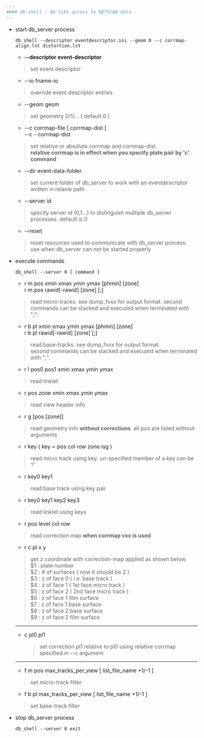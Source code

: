 ```yaml
---
#### db-shell - db-like access to NETSCAN data -
---
```


+ start db_server process
  
  ```db_shell --descriptor eventdescriptor.ini --geom 0 --c corrmap-align.lst distortion.lst```

  - **--descriptor event-descriptor**
  > set event descriptor  

  - --io fname-io
  > override event descriptor entries  

  - --geom geom
  > set geometry 0/1/... ( default 0 )  

  - --c corrmap-file [ corrmap-dist ]  
    --c - corrmap-dist
  > set relative or absolute corrmap and corrmap-dist.  
  > **relative corrmap is in effect when you specify plate pair by 'c' command**  

  - --dir event-data-folder
  > set current folder of db_server to work with an eventdescriptor written in relavie path.  

  - --server id
  > specify server id (0,1...) to distinguish multiple db_server processes. default is 0  

  - --reset
  > reset resources used to communicate with db_server process.  
  > use when db_server can not be started properly  

+ execute commands
  
  ```db_shell --server 0 [ command ]```

  - r m pos xmin xmax ymin ymax [phmin] [zone]  
    r m pos rawid[-rawid] [zone] [;]
  > read micro-tracks. see dump_fvxx for output format. 
  > second commands can be stacked and executed when terminated with ";".  

  - r b pl xmin xmax ymin ymax [phmin] [zone]  
    r b pl rawid[-rawid] [zone] [;]
  > read base-tracks. see dump_fvxx for output format.  
  > second commands can be stacked and executed when terminated with ";".  

  - r l pos0 pos1 xmin xmax ymin ymax
  > read linklet  

  - r pos zone xmin xmax ymin ymax
  > read view header info  

  - r g [pos [zone]]
  > read geometry info **without corrections**. all pos are listed without arguments  

  - r key ( key = pos col row zone isg )
  > read micro track using key. un-specified member of a key can be '!'  
  
  - r key0 key1
  > read base track using key pair  
  
  - r key0 key1 key2 key3
  > read linklet using keys  
  
  - r pos level col row
  > read correction map **when corrmap vxx is used**  
  
  - r c pl x y
  > get z coordinate with correction-map applied as shown below.  
  > $1 : plate number  
  > $2 : \# of surfaces ( now it should be 2 )  
  > $3 : z of face 0 ( i.e. base track )  
  > $4 : z of face 1 ( 1st face micro track )  
  > $5 : z of face 2 ( 2nd face micro track )  
  > $6 : z of face 1 film surface  
  > $7 : z of face 1 base surface  
  > $8 : z of face 2 base surface  
  > $9 : z of face 2 film surface  

  ---
  - c pl0 pl1

    > set correction pl1 relative to pl0 using relative corrmap specified in --c argument  

  ---
  - f m pos max_tracks_per_view [ list_file_name +1/-1 ]
  > set micro-track filter  

  - f b pl  max_tracks_per_view [ list_file_name +1/-1 ]
  > set base-track filter

+ stop db_server process
  
  ```db_shell --server 0 exit```
